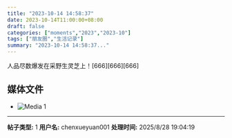 ```yaml
---
title: "2023-10-14 14:58:37"
date: 2023-10-14T11:00:00+08:00
draft: false
categories: ["moments","2023","2023-10"]
tags: ["朋友圈","生活记录"]
summary: "2023-10-14 14:58:37..."
---
```


人品尽数爆发在采野生灵芝上！[666][666][666]

## 媒体文件

- ![Media 1](/Moments/photos/2023-10-14/202310141458370.jpg)

---

**帖子类型:** 1
**用户名:** chenxueyuan001
**处理时间:** 2025/8/28 19:04:19